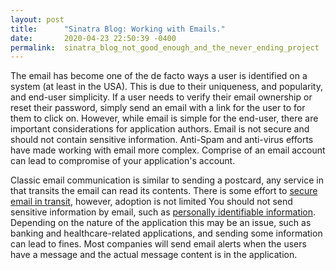 ```yaml
---
layout: post
title:      "Sinatra Blog: Working with Emails."
date:       2020-04-23 22:50:39 -0400
permalink:  sinatra_blog_not_good_enough_and_the_never_ending_project
---
```



The email has become one of the de facto ways a user is identified on a system (at least in the USA).  This is due to their uniqueness, and popularity, and end-user simplicity.  If a user needs to verify their email ownership or reset their password, simply send an email with a link for the user to for them to click on.  However, while email is simple for the end-user, there are important considerations for application authors. Email is not secure and should not contain sensitive information. Anti-Spam and anti-virus efforts have made working with email more complex. Comprise of an email account can lead to compromise of your application's account.

Classic email communication is similar to sending a postcard, any service in that transits the email can read its contents.  There is some effort to [secure email in transit](https://starttls-everywhere.org/), however, adoption is not limited   You should not send sensitive information by email, such as [personally identifiable information](https://en.wikipedia.org/wiki/Personal_data). Depending on the nature of the application this may be an issue, such as banking and healthcare-related applications, and sending some information can lead to fines. Most companies will send email alerts when the users have a message and the actual message content is in the application.
